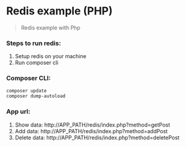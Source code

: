 # Redis example (PHP)


> Redis example with Php

### Steps to run redis:
1. Setup redis on your machine
2. Run composer cli

### Composer CLI:
```bash
composer update
composer dump-autoload
```

### App url:
1. Show data: http://APP_PATH/redis/index.php?method=getPost
2. Add data: http://APP_PATH/redis/index.php?method=addPost
3. Delete data: http://APP_PATH/redis/index.php?method=deletePost